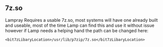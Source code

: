 ## 7z.so
Lampray Requires a usable 7z.so, most systems will have one already built and useable, most of the time Lamp can find this and use it without issue however if Lamp needs a helping hand the path can be changed here:

`<bit7zLibaryLocation>/usr/lib/p7zip/7z.so</bit7zLibaryLocation>`